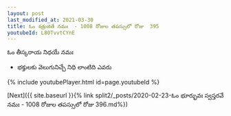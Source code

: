 ```yaml
---
layout: post
last_modified_at: 2021-03-30
title: ఓం శత్రుజితే నమః  - 1008 రోజుల తపస్సులో రోజు  395
youtubeId: L80TvvtCYnE
---
```

 
 
 ఓం తీస్కరాయ నిధయే నమః  
 
 -  భక్తులకు వెలుగునిచ్చే నిధి లాంటిది ఎవరు 
 
  
 
  
 
 
 
 
 
 


{% include youtubePlayer.html id=page.youtubeId %}
 
[Next]({{ site.baseurl }}{% link  split2/_posts/2020-02-23-ఓం భూర్భువః స్వస్తరవే నమః  - 1008 రోజుల తపస్సులో రోజు  396.md%})
 
